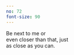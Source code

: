 ```yaml
---
no: 72
font-size: 90
---
```


Be next to me or  
even closer than that, just  
as close as you can. 
